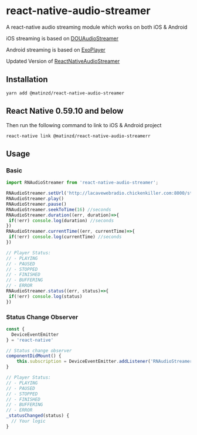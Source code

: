 # react-native-audio-streamer

A react-native audio streaming module which works on both iOS & Android

iOS streaming is based on [DOUAudioStreamer](https://github.com/douban/DOUAudioStreamer)

Android streaming is based on [ExoPlayer](https://github.com/google/ExoPlayer)

Updated Version of [ReactNativeAudioStreamer](https://github.com/indiecastfm/react-native-audio-streamer)

## Installation

`yarn add @matinzd/react-native-audio-streamer`

## React Native 0.59.10 and below
Then run the following command to link to iOS & Android project

`react-native link @matinzd/react-native-audio-streamerr`

## Usage

### Basic

```javascript
import RNAudioStreamer from 'react-native-audio-streamer';

RNAudioStreamer.setUrl('http://lacavewebradio.chickenkiller.com:8000/stream.mp3')
RNAudioStreamer.play()
RNAudioStreamer.pause()
RNAudioStreamer.seekToTime(16) //seconds
RNAudioStreamer.duration((err, duration)=>{
 if(!err) console.log(duration) //seconds
})
RNAudioStreamer.currentTime((err, currentTime)=>{
 if(!err) console.log(currentTime) //seconds
})

// Player Status:
// - PLAYING
// - PAUSED
// - STOPPED
// - FINISHED
// - BUFFERING
// - ERROR
RNAudioStreamer.status((err, status)=>{
 if(!err) console.log(status)
})

```

### Status Change Observer

```javascript
const {
  DeviceEventEmitter
} = 'react-native'

// Status change observer
componentDidMount() {
    this.subscription = DeviceEventEmitter.addListener('RNAudioStreamerStatusChanged',this._statusChanged.bind(this))
}

// Player Status:
// - PLAYING
// - PAUSED
// - STOPPED
// - FINISHED
// - BUFFERING
// - ERROR
_statusChanged(status) {
  // Your logic
}
```
